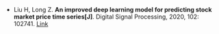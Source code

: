 * Liu H, Long Z. <b>An improved deep learning model for predicting stock market price time series[J]</b>. Digital Signal Processing, 2020, 102: 102741. [Link](https://www.sciencedirect.com/science/article/pii/S1051200420300865)